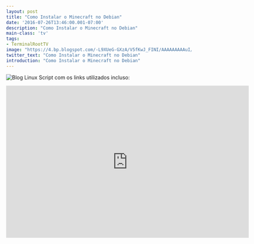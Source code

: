 ```yaml
---
layout: post
title: "Como Instalar o Minecraft no Debian"
date: '2016-07-26T13:46:00.001-07:00'
description: "Como Instalar o Minecraft no Debian"
main-class: 'tv'
tags:
- TerminalRootTV
image: "https://4.bp.blogspot.com/-L9XUeG-GXzA/V5fKwJ_FINI/AAAAAAAAAuI/VpXPMTkEQI0K1-oT_bw24B6dJTrsAHGwgCLcB/s72-c/como-instalar-o-minecfraft-no-debian.png"
twitter_text: "Como Instalar o Minecraft no Debian"
introduction: "Como Instalar o Minecraft no Debian"
---
```

![Blog Linux](https://4.bp.blogspot.com/-L9XUeG-GXzA/V5fKwJ_FINI/AAAAAAAAAuI/VpXPMTkEQI0K1-oT_bw24B6dJTrsAHGwgCLcB/s320/como-instalar-o-minecfraft-no-debian.png "Blog Linux")
Script com os links utilizados incluso:
 
<iframe allowfullscreen="" frameborder="0" height="415" src="https://www.youtube.com/embed/I-4d3wYgagE" width="660"><iframe>
